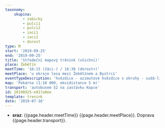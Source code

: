 ```yaml
---
taxonomy:
    skupina:
        - zabicky
        - pulci1
        - pulci2
        - zaci1
        - zaci2
        - dorost
type: M
start: '2019-09-25'
end: '2019-09-25'
title: 'Středeční mapový trénink (všichni)'
place: Žebětín
meetTime: '16:15 (žáci-) / 16:30 (dorost+)'
meetPlace: 'u okraje lesa mezi Žebětínem a Bystrcí'
eventTypeDescription: 'hvězdice - azimutové hvězdice s okruhy - sudá-lichá - kombotech'
map: 'Pekárna (1:10 000, ekvidistance 5 m)'
transport: 'autobusem 52 na zastávku Kopce'
id: 20190925-e917a8ee
template: trenink
date: '2019-07-16'
---
```

* **sraz**: {{page.header.meetTime}} {{page.header.meetPlace}}. Doprava {{page.header.transport}}.
